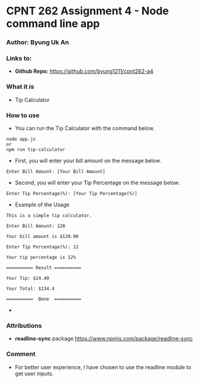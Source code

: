 # CPNT 262 Assignment 4 - Node command line app

### Author: Byung Uk An

### Links to:
- **Github Repo:** https://github.com/byung1211/cpnt262-a4

### What it is
- Tip Calculator 

### How to use
- You can run the Tip Calculator with the command below. 
```
node app.js
or
npm run tip-calculator
```
- First, you will enter your bill amount on the message below.
```
Enter Bill Amount: [Your Bill Amount]
```
- Second, you will enter your Tip Percentage on the message below.
 ```
Enter Tip Percentage(%): [Your Tip Percentage(%)]
```

- Example of the Usage

```
This is a simple tip calculator.

Enter Bill Amount: 120

Your bill amount is $120.00

Enter Tip Percentage(%): 12

Your tip percentage is 12%

========== Result ==========

Your Tip: $14.40

Your Total: $134.4

==========  Done  ==========
```
- 

  
### Attributions

- **readline-sync** package https://www.npmjs.com/package/readline-sync

### Comment
	
- For better user experience, I have chosen to use the readline module to get user inputs.
